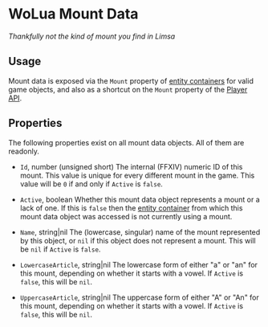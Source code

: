 # WoLua Mount Data
_Thankfully not the kind of mount you find in Limsa_

## Usage
Mount data is exposed via the `Mount` property of [entity containers](entity.md) for valid game objects, and also as a shortcut on the `Mount` property of the [Player API](player.md).

## Properties
The following properties exist on all mount data objects. All of them are readonly.

- `Id`, number (unsigned short)
  The internal (FFXIV) numeric ID of this mount. This value is unique for every different mount in the game. This value will be `0` if and only if `Active` is `false`.

- `Active`, boolean
  Whether this mount data object represents a mount or a lack of one. If this is `false` then the [entity container](entity.md) from which this mount data object was accessed is not currently using a mount.

- `Name`, string|nil
  The (lowercase, singular) name of the mount represented by this object, or `nil` if this object does not represent a mount. This will be `nil` if `Active` is `false`.

- `LowercaseArticle`, string|nil
  The lowercase form of either "a" or "an" for this mount, depending on whether it starts with a vowel. If `Active` is `false`, this will be `nil`.

- `UppercaseArticle`, string|nil
  The uppercase form of either "A" or "An" for this mount, depending on whether it starts with a vowel. If `Active` is `false`, this will be `nil`.
